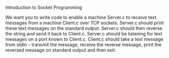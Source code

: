 Introduction to Socket Programming

We want you to write code to enable a machine Server.c to receive text messages from a machine Client.c over TCP sockets. Server.c should print these text messages on the standard output. Server.c should then reverse the string and send it back to Client.c. Server.c should be listening for text messages on a port known to Client.c. Client.c should take a text message from stdin – transmit the message, receive the reverse message, print the reversed message on standard output and then exit. 